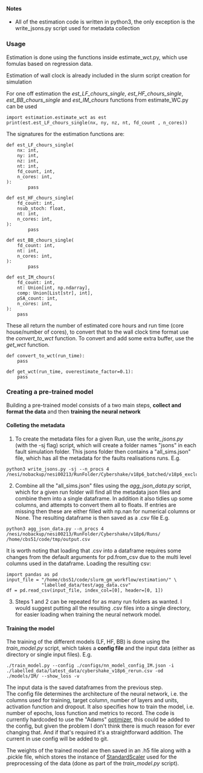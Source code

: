 #### Notes
- All of the estimation code is written in python3, the only exception is the 
write_jsons.py script used for metadata collection

### Usage
Estimation is done using the functions inside estimate_wct.py, which use fomulas based on regression data.  
  

Estimation of wall clock is already included in the 
slurm script creation for simulation  
  
For one off estimation the *est_LF_chours_single*, *est_HF_chours_single*, *est_BB_chours_single* 
and *est_IM_chours* functions from estimate_WC.py can be used  
```
import estimation.estimate_wct as est
print(est.est_LF_chours_single(nx, ny, nz, nt, fd_count , n_cores))
```

The signatures for the estimation functions are:

```
def est_LF_chours_single(
    nx: int,
    ny: int,
    nz: int,
    nt: int,
    fd_count, int,
    n_cores: int,
):
        pass
        
def est_HF_chours_single(
    fd_count: int,
    nsub_stoch: float,
    nt: int,
    n_cores: int,
):
        pass
        
def est_BB_chours_single(
    fd_count: int,
    nt: int,
    n_cores: int,
):
        pass

def est_IM_chours(
    fd_count: int,
    nt: Union[int, np.ndarray],
    comp: Union[List[str], int],
    pSA_count: int,
    n_cores: int,
):
    pass
```

These all return the number of estimated core hours and run time (core house/number of cores), 
to convert that to the wall clock time format use the *convert_to_wct* function. 
To convert and add some extra buffer, use the *get_wct* function.

```
def convert_to_wct(run_time):
    pass
    
def get_wct(run_time, overestimate_factor=0.1):
    pass
``` 


### Creating a pre-trained model
Building a pre-trained model consists of a two main steps, 
**collect and format the data** and then **training the neural network**

#### Colleting the metadata
1) To create the metadata files for a given Run, use the *write_jsons.py* (with the -sj flag) script,
which will create a folder names "jsons" in each fault simulation folder. This jsons folder
then contains a "all_sims.json" file, which has all the metadata for the faults realisations runs.
E.g.
```
python3 write_jsons.py -sj --n_procs 4 /nesi/nobackup/nesi00213/RunFolder/Cybershake/v18p6_batched/v18p6_exclude_1k_batch_2/Runs/
```

2) Combine all the "all_sims.json" files using the *agg_json_data.py* script, which for a given run
folder will find all the metadata json files and combine them into a single dataframe. In addition
it also tidies up some columns, and attempts to convert them all to floats. If entries are missing 
then these are either filled with np.nan for numerical columns or None.
The resulting dataframe is then saved as a .csv file
E.g.
```
python3 agg_json_data.py --n_procs 4 /nesi/nobackup/nesi00213/RunFolder/Cybershake/v18p6/Runs/ /home/cbs51/code/tmp/output.csv
```

It is worth noting that loading that .csv into a dataframe requires some changes from the default arguments
for pd.from_csv due to the multi level columns used in the dataframe.
Loading the resulting csv:
```
import pandas as pd
input_file = "/home/cbs51/code/slurm_gm_workflow/estimation/" \
             "labelled_data/test/agg_data.csv"
df = pd.read_csv(input_file, index_col=[0], header=[0, 1])
```

3) Steps 1 and 2 can be repeated for as many run folders as wanted. I would suggest putting all the resulting 
.csv files into a single directory, for easier loading when training the neural network model.

#### Training the model

The training of the different models (LF, HF, BB) is done using the *train_model.py* script, which takes a
**config file** and the input data (either as directory or single input files). E.g.
```
./train_model.py --config ./configs/nn_model_config_IM.json -i ./labelled_data/latest_data/cybershake_v18p6_rerun.csv -od ./models/IM/ --show_loss -v
```

The input data is the saved dataframes from the previous step.   
The config file determines the architecture of the neural network, i.e. the columns used for training, target column, number of layers and units, activation function and dropout. 
It also specifies how to train the model, i.e. number of epochs, loss function and metrics to record. 
The code is currently hardcoded to use the "Adams" [optimizer](https://keras.io/optimizers/), 
this could be added to the config, but given the problem I don't think there is much reason 
for ever changing that. And if that's required it's a straightforward addition.
The current in use config will be added to git. 

The weights of the trained model are then saved in an .h5 file along with a .pickle file,
which stores the instance of [StandardScaler](https://scikit-learn.org/stable/modules/generated/sklearn.preprocessing.StandardScaler.html)
used for the preprocessing of the data (done as part of the *train_model.py* script). 



    
